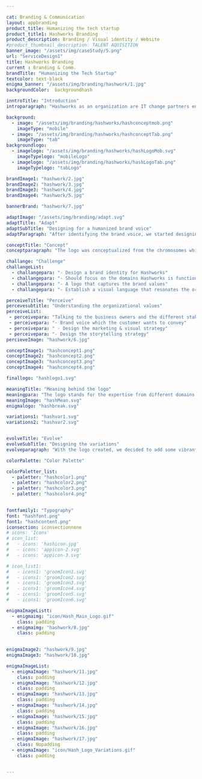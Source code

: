 ```yaml
---

cat: Branding & Communication
layout: appbranding
product_title: Humanizing the tech startup
product_title1: Hashworks Branding
product_description: Branding / Visual identity / Website
#product_thumbnail_description: TALENT AQUISITION
banner_image: "/assets/img/caseStudy/5.png"
url: "ServiceDesign1"
title: Hashworks Branding
current : Branding & Comm.
brandTitle: "Humanizing the Tech Startup"
textcolor: text-black
enigma_banner: "/assets/img/branding/hashwork/1.jpg"
backgroundColor:  backgroundhash

inntroTitle: "Introduction"
introparagraph: "Hashworks as an organization are IT change partners enabling the digital transformation for large enterprise and captive IT units. They focus on Devops, Data Science, UX/UI and Enterprise Mobility"

background:
  - image: "/assets/img/branding/hashworks/hashconceptmob.png"
    imageType: "mobile"
  - image: "/assets/img/branding/hashworks/hashconceptTab.png"
    imageType: "tab"
backgroundlogo:
  - imagelogo: "/assets/img/branding/hashworks/hashLogoMob.svg"
    imageTypelogo: "mobileLogo"
  - imagelogo: "/assets/img/branding/hashworks/hashLogoTab.png"
    imageTypelogo: "tabLogo"

brandImage1: "hashwork/2.jpg"
brandImage2: "hashwork/3.jpg"
brandImage3: "hashwork/4.jpg"
brandImage4: "hashwork/5.jpg"

bannerBrand: "hashwork/7.jpg"

adaptImage: "/assets/img/branding/adapt.svg"
adaptTitle: "Adapt"
adaptSubTitle: "Designing for a humanized brand voice"
adaptParagraph: "After identifying the brand voice, we started designing the logo encapsulating the essence of a community where tech savvy come together to make the digital transformation possible."

conceptTitle: "Concept"
conceptparagraph: "The logo was conceptualized from the chromosomes which take the shape to create a new life. This concept blended with the feeling of being a partner of growth gave the birth to this logo."

challange: "Challenge"
challangeList:
  - challangepara: "- Design a brand identity for Hashworks"
  - challangepara: "- Should focus on the domains Hashworks is functioning"
  - challangepara: "- A logo that captures the brand values"
  - challangepara: "- Establish a visual language that resonates the organizations purpose"

perceiveTitle: "Perceive"
percevesubtitle: "Understanding the organizational values"
perceiveList: 
 - perceivepara: "Talking to the business owners and the different stakeholders we were able to understand the culture and values of the organization. These conversations helped us to over come the challenges and come up with:"
 - perceivepara: "- Brand voice which the customer wants to convey"
 - perceivepara: " - Design the marketing & visual strategy"
 - perceivepara: "- Design the storytelling strategy"
percieveImage: "hashwork/6.jpg"

conceptImage1: "hashconcept1.png"
conceptImage2: "hashconcept2.png"
conceptImage3: "hashconcept3.png"
conceptImage4: "hashconcept4.png"

finallogo: "hashlogo1.svg"

meaningTitle: "Meaning behind the logo"
meaningpara: "The logo stands for the expertise from different domains of technology come together to form an organization to achieve growth."
meaningImage: "hashMean.svg"
enigmalogo: "hashbreak.svg"

variations1: "hashvar1.svg"
variations2: "hashvar2.svg"


evolveTitle: "Evolve"
evolveSubTitle: "Designing the variations"
evolveparagraph: "With the logo created, we decided to add some vibrant colours and typography to give the brand a personality and match the startup culture. After iterating with the customer for some variations we finalized the visual representation and published the brand guidelines."

colorPalette: "Color Palette"

colorPaletter_list:
  - paletter: "hashcolor1.png"
  - paletter: "hashcolor2.png"
  - paletter: "hashcolor3.png"
  - paletter: "hashcolor4.png"
  

fontfamily1: "Typography"
font: "hashfont.png"
font1: "hashcontent.png"
iconsection: iconsectionnone
# icons: 'Icons'
# icon_list:
#   - icons: 'hashicon.jpg'
#   - icons: 'appicon-2.svg'
#   - icons: 'appicon-3.svg'

# icon_list1:
#   - icons1: 'groomIcon1.svg'
#   - icons1: 'groomIcon2.svg'
#   - icons1: 'groomIcon3.svg'
#   - icons1: 'groomIcon4.svg'
#   - icons1: 'groomIcon5.svg'
#   - icons1: 'groomIcon6.svg'

enigmaImageListt:
  - enigmaimg: "icon/Hash_Main_Logo.gif"
    class: padding
  - enigmaimg: "hashwork/8.jpg"
    class: padding
  

enigmaImage2: "hashwork/9.jpg"
enigmaImage3: "hashwork/10.jpg" 

enigmaImageList:
  - enigmaImage: "hashwork/11.jpg"
    class: padding
  - enigmaImage: "hashwork/12.jpg"
    class: padding
  - enigmaImage: "hashwork/13.jpg"
    class: padding
  - enigmaImage: "hashwork/14.jpg"
    class: padding
  - enigmaImage: "hashwork/15.jpg"
    class: padding
  - enigmaImage: "hashwork/16.jpg"
    class: padding
  - enigmaImage: "hashwork/17.jpg"
    class: Nopadding
  - enigmaImage: "icon/Hash_Logo_Variations.gif"
    class: padding


---
```



